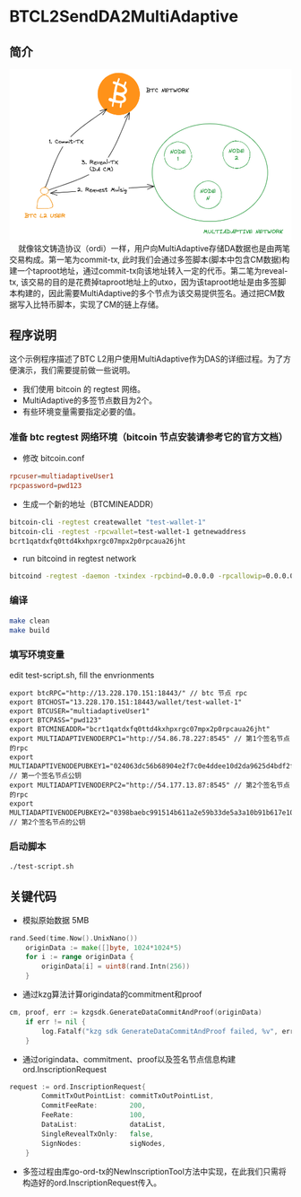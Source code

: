 # BTCL2SendDA2MultiAdaptive
## 简介
![图示](images/btcl2.png)
&nbsp;&nbsp;&nbsp;&nbsp;就像铭文铸造协议（ordi）一样，用户向MultiAdaptive存储DA数据也是由两笔交易构成。第一笔为commit-tx, 此时我们会通过多签脚本(脚本中包含CM数据)构建一个taproot地址，通过commit-tx向该地址转入一定的代币。第二笔为reveal-tx, 该交易的目的是花费掉taproot地址上的utxo，因为该taproot地址是由多签脚本构建的，因此需要MultiAdaptive的多个节点为该交易提供签名。通过把CM数据写入比特币脚本，实现了CM的链上存储。

## 程序说明
这个示例程序描述了BTC L2用户使用MultiAdaptive作为DAS的详细过程。为了方便演示，我们需要提前做一些说明。
- 我们使用 bitcoin 的 regtest 网络。
- MultiAdaptive的多签节点数目为2个。
- 有些环境变量需要指定必要的值。

### 准备 btc regtest 网络环境（bitcoin 节点安装请参考它的官方文档）
- 修改 bitcoin.conf
```conf
rpcuser=multiadaptiveUser1
rpcpassword=pwd123
```
- 生成一个新的地址（BTCMINEADDR）
```sh
bitcoin-cli -regtest createwallet "test-wallet-1"
bitcoin-cli -regtest -rpcwallet=test-wallet-1 getnewaddress
bcrt1qatdxfq0ttd4kxhpxrgc07mpx2p0rpcaua26jht
```
- run bitcoind in regtest network
```sh
bitcoind -regtest -daemon -txindex -rpcbind=0.0.0.0 -rpcallowip=0.0.0.0/0
```

### 编译
```sh
make clean
make build
```

### 填写环境变量
edit test-script.sh, fill the envrionments
```
export btcRPC="http://13.228.170.151:18443/" // btc 节点 rpc
export BTCHOST="13.228.170.151:18443/wallet/test-wallet-1"
export BTCUSER="multiadaptiveUser1"
export BTCPASS="pwd123"
export BTCMINEADDR="bcrt1qatdxfq0ttd4kxhpxrgc07mpx2p0rpcaua26jht"
export MULTIADAPTIVENODERPC1="http://54.86.78.227:8545" // 第1个签名节点的rpc
export MULTIADAPTIVENODEPUBKEY1="024063dc56b68904e2f7c0e4ddee10d2da9625d4bdf2fe0002cdf381bf3d13f7cb" // 第一个签名节点公钥
export MULTIADAPTIVENODERPC2="http://54.177.13.87:8545" // 第2个签名节点的rpc
export MULTIADAPTIVENODEPUBKEY2="0398baebc991514b611a2e59b33de5a3a10b91b617e1056f1ffda4e0a7dfa6c342" // 第2个签名节点的公钥
```

### 启动脚本
```sh
./test-script.sh
```

## 关键代码
- 模拟原始数据 5MB
```go
rand.Seed(time.Now().UnixNano())
	originData := make([]byte, 1024*1024*5)
	for i := range originData {
		originData[i] = uint8(rand.Intn(256))
	}
```
- 通过kzg算法计算origindata的commitment和proof
```go
cm, proof, err := kzgsdk.GenerateDataCommitAndProof(originData)
	if err != nil {
		log.Fatalf("kzg sdk GenerateDataCommitAndProof failed, %v", err)
	}
```
- 通过origindata、commitment、proof以及签名节点信息构建ord.InscriptionRequest
```go
request := ord.InscriptionRequest{
		CommitTxOutPointList: commitTxOutPointList,
		CommitFeeRate:        200,
		FeeRate:              100,
		DataList:             dataList,
		SingleRevealTxOnly:   false,
		SignNodes:            sigNodes,
	}
```
- 多签过程由库go-ord-tx的NewInscriptionTool方法中实现，在此我们只需将构造好的ord.InscriptionRequest传入。